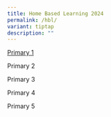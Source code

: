 ```yaml
---
title: Home Based Learning 2024
permalink: /hbl/
variant: tiptap
description: ""
---
```

<p><a href="/p1-hbl/" rel="noopener nofollow" target="_blank">Primary 1</a>
</p>
<p>Primary 2</p>
<p>Primary 3</p>
<p>Primary 4</p>
<p>Primary 5</p>